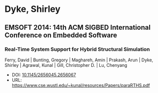 # Dyke, Shirley

## EMSOFT 2014: 14th ACM SIGBED International Conference on Embedded Software

### Real-Time System Support for Hybrid Structural Simulation
Ferry, David | Bunting, Gregory | Maghareh, Amin | Prakash, Arun | Dyke, Shirley | Agrawal, Kunal | Gill, Christopher D. | Lu, Chenyang
* DOI: [10.1145/2656045.2656067](https://doi.org/10.1145/2656045.2656067)
* URL: <https://www.cse.wustl.edu/~kunal/resources/Papers/paraRTHS.pdf>

